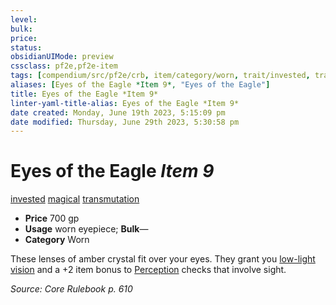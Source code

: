 ```yaml
---
level:
bulk:
price:
status:
obsidianUIMode: preview
cssclass: pf2e,pf2e-item
tags: [compendium/src/pf2e/crb, item/category/worn, trait/invested, trait/magical, trait/transmutation]
aliases: [Eyes of the Eagle *Item 9*, "Eyes of the Eagle"]
title: Eyes of the Eagle *Item 9*
linter-yaml-title-alias: Eyes of the Eagle *Item 9*
date created: Monday, June 19th 2023, 5:15:09 pm
date modified: Thursday, June 29th 2023, 5:30:58 pm
---
```


# Eyes of the Eagle *Item 9*

[invested](rules/traits/invested.md) [magical](rules/traits/magical.md) [transmutation](rules/traits/transmutation.md)  

- **Price** 700 gp
- **Usage** worn eyepiece; **Bulk**—
- **Category** Worn

These lenses of amber crystal fit over your eyes. They grant you [low-light vision](rules/abilities/low-light-vision.md) and a +2 item bonus to [Perception](compendium/skills.md#Perception) checks that involve sight.

*Source: Core Rulebook p. 610*
